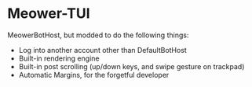 # Meower-TUI
MeowerBotHost, but modded to do the following things:
- Log into another account other than DefaultBotHost
- Built-in rendering engine
- Built-in post scrolling (up/down keys, and swipe gesture on trackpad)
- Automatic Margins, for the forgetful developer
